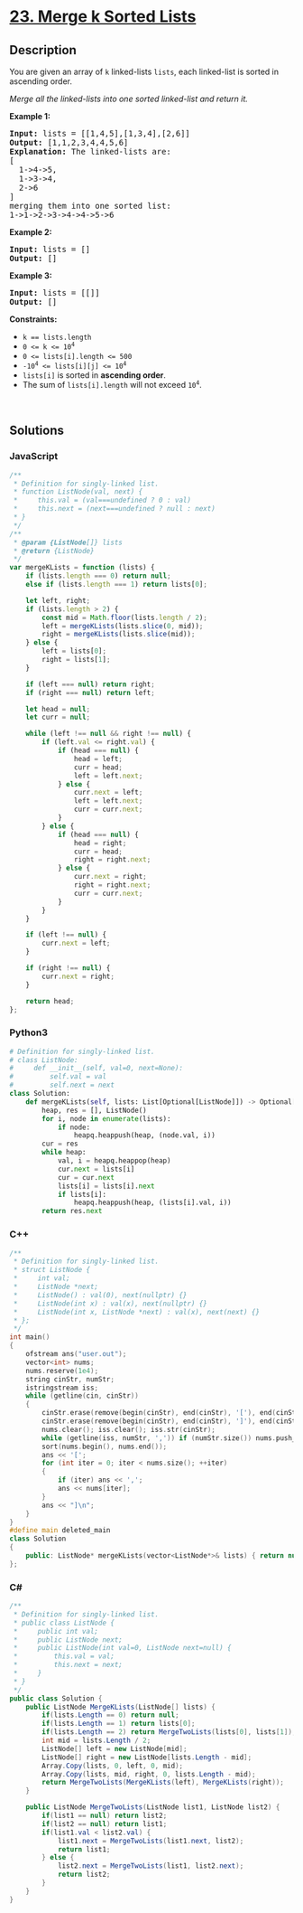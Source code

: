 # [23. Merge k Sorted Lists](https://leetcode.com/problems/merge-k-sorted-lists/)

## Description

<p>You are given an array of <code>k</code> linked-lists <code>lists</code>, each linked-list is sorted in ascending order.</p>

<p><em>Merge all the linked-lists into one sorted linked-list and return it.</em></p>

<p><strong class="example">Example 1:</strong></p>

<pre><strong>Input:</strong> lists = [[1,4,5],[1,3,4],[2,6]]
<strong>Output:</strong> [1,1,2,3,4,4,5,6]
<strong>Explanation:</strong> The linked-lists are:
[
  1-&gt;4-&gt;5,
  1-&gt;3-&gt;4,
  2-&gt;6
]
merging them into one sorted list:
1-&gt;1-&gt;2-&gt;3-&gt;4-&gt;4-&gt;5-&gt;6
</pre>

<p><strong class="example">Example 2:</strong></p>

<pre><strong>Input:</strong> lists = []
<strong>Output:</strong> []
</pre>

<p><strong class="example">Example 3:</strong></p>

<pre><strong>Input:</strong> lists = [[]]
<strong>Output:</strong> []
</pre>

<p><strong>Constraints:</strong></p>

<ul>
	<li><code>k == lists.length</code></li>
	<li><code>0 &lt;= k &lt;= 10<sup>4</sup></code></li>
	<li><code>0 &lt;= lists[i].length &lt;= 500</code></li>
	<li><code>-10<sup>4</sup> &lt;= lists[i][j] &lt;= 10<sup>4</sup></code></li>
	<li><code>lists[i]</code> is sorted in <strong>ascending order</strong>.</li>
	<li>The sum of <code>lists[i].length</code> will not exceed <code>10<sup>4</sup></code>.</li>
</ul>
<p>&nbsp;</p>

## Solutions

### **JavaScript**

```javascript
/**
 * Definition for singly-linked list.
 * function ListNode(val, next) {
 *     this.val = (val===undefined ? 0 : val)
 *     this.next = (next===undefined ? null : next)
 * }
 */
/**
 * @param {ListNode[]} lists
 * @return {ListNode}
 */
var mergeKLists = function (lists) {
    if (lists.length === 0) return null;
    else if (lists.length === 1) return lists[0];

    let left, right;
    if (lists.length > 2) {
        const mid = Math.floor(lists.length / 2);
        left = mergeKLists(lists.slice(0, mid));
        right = mergeKLists(lists.slice(mid));
    } else {
        left = lists[0];
        right = lists[1];
    }

    if (left === null) return right;
    if (right === null) return left;

    let head = null;
    let curr = null;

    while (left !== null && right !== null) {
        if (left.val <= right.val) {
            if (head === null) {
                head = left;
                curr = head;
                left = left.next;
            } else {
                curr.next = left;
                left = left.next;
                curr = curr.next;
            }
        } else {
            if (head === null) {
                head = right;
                curr = head;
                right = right.next;
            } else {
                curr.next = right;
                right = right.next;
                curr = curr.next;
            }
        }
    }

    if (left !== null) {
        curr.next = left;
    }

    if (right !== null) {
        curr.next = right;
    }

    return head;
};
```

### **Python3**

```python
# Definition for singly-linked list.
# class ListNode:
#     def __init__(self, val=0, next=None):
#         self.val = val
#         self.next = next
class Solution:
    def mergeKLists(self, lists: List[Optional[ListNode]]) -> Optional[ListNode]:
        heap, res = [], ListNode()
        for i, node in enumerate(lists):
            if node:
                heapq.heappush(heap, (node.val, i))
        cur = res
        while heap:
            val, i = heapq.heappop(heap)
            cur.next = lists[i]
            cur = cur.next
            lists[i] = lists[i].next
            if lists[i]:
                heapq.heappush(heap, (lists[i].val, i))
        return res.next
```

### **C++**

```cpp
/**
 * Definition for singly-linked list.
 * struct ListNode {
 *     int val;
 *     ListNode *next;
 *     ListNode() : val(0), next(nullptr) {}
 *     ListNode(int x) : val(x), next(nullptr) {}
 *     ListNode(int x, ListNode *next) : val(x), next(next) {}
 * };
 */
int main()
{
    ofstream ans("user.out");
    vector<int> nums;
    nums.reserve(1e4);
    string cinStr, numStr;
    istringstream iss;
    while (getline(cin, cinStr))
    {
        cinStr.erase(remove(begin(cinStr), end(cinStr), '['), end(cinStr));
        cinStr.erase(remove(begin(cinStr), end(cinStr), ']'), end(cinStr));
        nums.clear(); iss.clear(); iss.str(cinStr);
        while (getline(iss, numStr, ',')) if (numStr.size()) nums.push_back(atoi(numStr.data()));
        sort(nums.begin(), nums.end());
        ans << '[';
        for (int iter = 0; iter < nums.size(); ++iter)
        {
            if (iter) ans << ',';
            ans << nums[iter];
        }
        ans << "]\n";
    }
}
#define main deleted_main
class Solution
{
    public: ListNode* mergeKLists(vector<ListNode*>& lists) { return nullptr; }
};
```

### **C#**

```csharp
/**
 * Definition for singly-linked list.
 * public class ListNode {
 *     public int val;
 *     public ListNode next;
 *     public ListNode(int val=0, ListNode next=null) {
 *         this.val = val;
 *         this.next = next;
 *     }
 * }
 */
public class Solution {
    public ListNode MergeKLists(ListNode[] lists) {
        if(lists.Length == 0) return null;
        if(lists.Length == 1) return lists[0];
        if(lists.Length == 2) return MergeTwoLists(lists[0], lists[1]);
        int mid = lists.Length / 2;
        ListNode[] left = new ListNode[mid];
        ListNode[] right = new ListNode[lists.Length - mid];
        Array.Copy(lists, 0, left, 0, mid);
        Array.Copy(lists, mid, right, 0, lists.Length - mid);
        return MergeTwoLists(MergeKLists(left), MergeKLists(right));
    }

    public ListNode MergeTwoLists(ListNode list1, ListNode list2) {
        if(list1 == null) return list2;
        if(list2 == null) return list1;
        if(list1.val < list2.val) {
            list1.next = MergeTwoLists(list1.next, list2);
            return list1;
        } else {
            list2.next = MergeTwoLists(list1, list2.next);
            return list2;
        }
    }
}
```